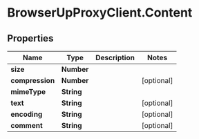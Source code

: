 # BrowserUpProxyClient.Content

## Properties

Name | Type | Description | Notes
------------ | ------------- | ------------- | -------------
**size** | **Number** |  | 
**compression** | **Number** |  | [optional] 
**mimeType** | **String** |  | 
**text** | **String** |  | [optional] 
**encoding** | **String** |  | [optional] 
**comment** | **String** |  | [optional] 


